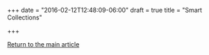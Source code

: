 +++
date = "2016-02-12T12:48:09-06:00"
draft = true
title = "Smart Collections"

+++


[Return to the main article](/techtalk/ruby)
